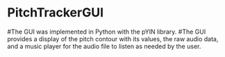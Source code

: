# PitchTrackerGUI

#The GUI was implemented in Python with the pYIN library.
#The GUI provides a display of the pitch contour with its values, the raw audio data, and a music player for the audio file to listen as needed by the user. 
